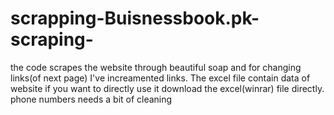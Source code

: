 # scrapping-Buisnessbook.pk-scraping- 
the code scrapes the website through beautiful soap and for changing links(of next page) I've increamented links. The excel file contain data of website if you want to directly use it download the excel(winrar) file directly.
phone numbers needs a bit of cleaning
